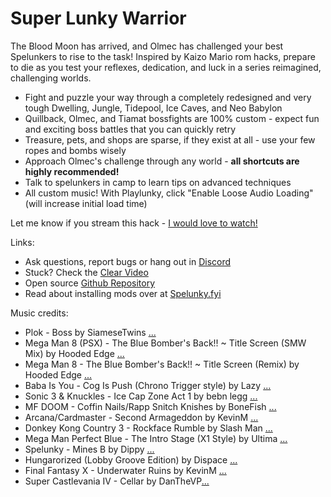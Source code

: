 # Super Lunky Warrior

The Blood Moon has arrived, and Olmec has challenged your best Spelunkers to rise to the task! Inspired by Kaizo Mario rom hacks, prepare to die as you test your reflexes, dedication, and luck in a series reimagined, challenging worlds.

* Fight and puzzle your way through a completely redesigned and very tough Dwelling, Jungle, Tidepool, Ice Caves, and Neo Babylon
* Quillback, Olmec, and Tiamat bossfights are 100% custom - expect fun and exciting boss battles that you can quickly retry
* Treasure, pets, and shops are sparse, if they exist at all - use your few ropes and bombs wisely
* Approach Olmec's challenge through any world - **all shortcuts are highly recommended!**
* Talk to spelunkers in camp to learn tips on advanced techniques
* All custom music! With Playlunky, click "Enable Loose Audio Loading" (will increase initial load time)

Let me know if you stream this hack - [I would love to watch!](https://twitch.tv/getimoliver)

Links:

* Ask questions, report bugs or hang out in [Discord](https://discord.gg/dRnr5fm387)
* Stuck? Check the [Clear Video](https://www.youtube.com/watch?v=yQXZ-SH3riI)
* Open source [Github Repository](https://github.com/sjtower/super-lunk-world)
* Read about installing mods over at [Spelunky.fyi](https://spelunky.fyi/mods/overview/)

Music credits:

* Plok - Boss by SiameseTwins [...](https://www.smwcentral.net/?p=section&a=details&id=22690)
* Mega Man 8 (PSX) - The Blue Bomber's Back!! ~ Title Screen (SMW Mix) by Hooded Edge [...](https://www.smwcentral.net/?p=section&a=details&id=24575)
* Mega Man 8 - The Blue Bomber's Back!! ~ Title Screen (Remix) by Hooded Edge [...](https://www.smwcentral.net/?p=section&a=details&id=24357)
* Baba Is You - Cog Is Push (Chrono Trigger style) by Lazy [...](https://www.smwcentral.net/?p=section&a=details&id=23722)
* Sonic 3 & Knuckles - Ice Cap Zone Act 1 by bebn legg [...](https://www.smwcentral.net/?p=section&a=details&id=23872)
* MF DOOM - Coffin Nails/Rapp Snitch Knishes by BoneFish [...](https://www.smwcentral.net/?p=section&a=details&id=25612)
* Arcana/Cardmaster - Second Armageddon by KevinM [...](https://www.smwcentral.net/?p=section&a=details&id=23003)
* Donkey Kong Country 3 - Rockface Rumble by Slash Man [...](https://www.smwcentral.net/?p=section&a=details&id=7499)
* Mega Man Perfect Blue - The Intro Stage (X1 Style) by Ultima [...](https://www.smwcentral.net/?p=section&a=details&id=25730)
* Spelunky - Mines B by Dippy [...](https://www.smwcentral.net/?p=section&a=details&id=21004)
* Hungarorized (Lobby Groove Edition) by Dispace [...](https://www.smwcentral.net/?p=section&a=details&id=25410)
* Final Fantasy X - Underwater Ruins by	KevinM [...](https://www.smwcentral.net/?p=section&a=details&id=25996)
* Super Castlevania IV - Cellar by DanTheVP[...](https://www.smwcentral.net/?p=section&a=details&id=19130)